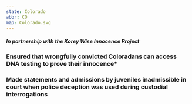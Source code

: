 ```yaml
---
state: Colorado
abbr: CO
map: Colorado.svg
---
```

<h5>In partnership with the Korey Wise Innocence Project</h5>
<h3>Ensured that wrongfully convicted Coloradans can access DNA testing to prove their innocence*</h3>
<h3>Made statements and admissions by juveniles inadmissible in court when police deception was used during custodial interrogations</h3>

